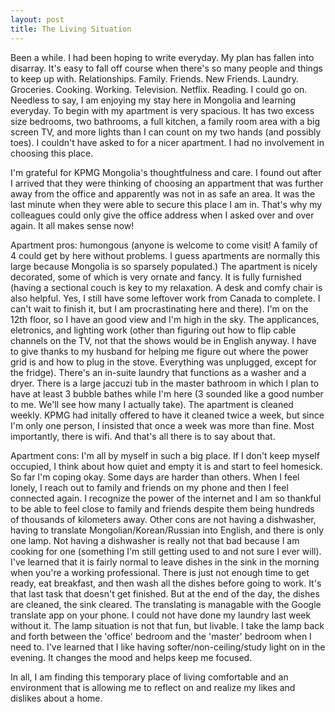 ```yaml
---
layout: post
title: The Living Situation
---
```


Been a while. I had been hoping to write everyday. My plan has fallen into disarray. It's easy to fall off course when there's so many people and things to keep up with. Relationships. Family. Friends. New Friends. Laundry. Groceries. Cooking. Working. Television. Netflix. Reading. I could go on. Needless to say, I am enjoying my stay here in Mongolia and learning everyday. To begin with my apartment is very spacious. It has two excess size bedrooms, two bathrooms, a full kitchen, a family room area with a big screen TV, and more lights than I can count on my two hands (and possibly toes). I couldn't have asked to for a nicer apartment. I had no involvement in choosing this place.

I'm grateful for KPMG Mongolia's thoughtfulness and care. I found out after I arrived that they were thinking of choosing an appartment that was further away from the office and apparently was not in as safe an area. It was the last minute when they were able to secure this place I am in. That's why my colleagues could only give the office address when I asked over and over again. It all makes sense now!

Apartment pros: humongous (anyone is welcome to come visit! A family of 4 could get by here without problems. I guess apartments are normally this large because Mongolia is so sparsely populated.) The apartment is nicely decorated, some of which is very ornate and fancy. It is fully furnished (having a sectional couch is key to my relaxation. A desk and comfy chair is also helpful. Yes, I still have some leftover work from Canada to complete. I can't wait to finish it, but I am procrastinating here and there). I'm on the 12th floor, so I have an good view and I'm high in the sky. The applicances, eletronics, and lighting work (other than figuring out how to flip cable channels on the TV, not that the shows would be in English anyway. I have to give thanks to my husband for helping me figure out where the power grid is and how to plug in the stove. Everything was unplugged, except for the fridge). There's an in-suite laundry that functions as a washer and a dryer. There is a large jaccuzi tub in the master bathroom in which I plan to have at least 3 bubble bathes while I'm here (3 sounded like a good number to me. We'll see how many I actually take). The apartment is cleaned weekly. KPMG had initally offered to have it cleaned twice a week, but since I'm only one person, I insisted that once a week was more than fine. Most importantly, there is wifi. And that's all there is to say about that.

Apartment cons: I'm all by myself in such a big place. If I don't keep myself occupied, I think about how quiet and empty it is and start to feel homesick. So far I'm coping okay. Some days are harder than others. When I feel lonely, I reach out to family and friends on my phone and then I feel connected again. I recognize the power of the internet and I am so thankful to be able to feel close to family and friends despite them being hundreds of thousands of kilometers away. Other cons are not having a dishwasher, having to translate Mongolian/Korean/Russian into English, and there is only one lamp. Not having a dishwasher is really not that bad because I am cooking for one (something I'm still getting used to and not sure I ever will). I've learned that it is fairly normal to leave dishes in the sink in the morning when you're a working professional. There is just not enough time to get ready, eat breakfast, and then wash all the dishes before going to work. It's that last task that doesn't get finished. But at the end of the day, the dishes are cleaned, the sink cleared. The translating is managable with the Google translate app on your phone. I could not have done my laundry last week without it. The lamp situation is not that fun, but livable. I take the lamp back and forth between the 'office' bedroom and the 'master' bedroom when I need to. I've learned that I like having softer/non-ceiling/study light on in the evening. It changes the mood and helps keep me focused.

In all, I am finding this temporary place of living comfortable and an environment that is allowing me to reflect on and realize my likes and dislikes about a home.
